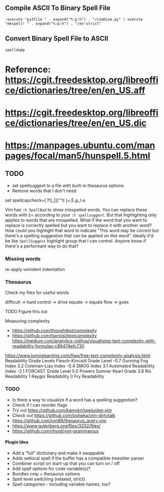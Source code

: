 ## Compile ASCII To Binary Spell File
<!-- Reference: https://stackoverflow.com/a/41583025/3626104 -->
```vim
:execute "py3file " . expand("%:p:h") . "/combine.py" | execute "mkspell! " . expand("%:p:h") . "/en-strict"
```


## Convert Binary Spell File to ASCII
<!-- Reference: https://vi.stackexchange.com/a/5422/16073 -->
```sh
spelldump
```


# Reference: https://cgit.freedesktop.org/libreoffice/dictionaries/tree/en/en_US.aff
# https://cgit.freedesktop.org/libreoffice/dictionaries/tree/en/en_US.dic
# https://manpages.ubuntu.com/manpages/focal/man5/hunspell.5.html


## TODO
- set spellsuggest to a file with built-in thesaurus options
- Remove words that I don't need

set spellcapcheck=[.?!]\_[\])'"\t ]\+,E.g.,I.e.

Vim has `:h SpellBad` to show misspelled words. You can replace these words with z= according to your `:h spellsuggest`. But that highlighting only applies to words that are misspelled. What if the word that you want to replace is correctly spelled but you want to replace it with another word? How could you highlight that word to indicate "This word may be correct but there's a spelling suggestion that can be applied on this word". Ideally it'd be like `SpellSuggest` highlight group that I can control. Anyone know if there's a performant way to do that?


### Missing words
re-apply
unindent
indentation


### Thesaurus
Check my files for useful words

difficult -> hard
control -> drive
equate -> equals
flow -> goes

TODO Figure this out

Measuring complexity
- https://github.com/thoughtbot/complexity
- https://github.com/tsproisl/textcomplexity
https://medium.com/analytics-vidhya/visualising-text-complexity-with-readability-formulas-c86474efc730

https://www.lumoslearning.com/llwp/free-text-complexity-analysis.html
Readability Grade Levels
Flesch-Kincaid Grade Level	-0.7
Gunning Fog Index	3.2
Coleman-Liau Index	-0.4
SMOG Index	3.1
Automated Readability Index	-2.1
FORCAST Grade Level	5.0
Powers Sumner Kearl Grade	3.8
Rix Readability	1
Raygor Readability	0
Fry Readability


### TODO
- Is there a way to visualize if a word has a spelling suggestion?
- Check if I can reorder flags
- Try out https://github.com/kamykn/spelunker.vim
- Check out https://github.com/psliwka/vim-dirtytalk
- https://github.com/ron89/thesaurus_query.vim
- https://www.gutenberg.org/files/3202/files/
- https://github.com/rhysd/vim-grammarous



#### Plugin Idea
- Add a "full" dictionary and make it swappable
- Adds setlocal spell if the buffer has a compatible treesitter parser
- Combiner script on start-up that you can turn on / off
- Add spell options for code variable(s)?
- Bundles cmp + thesaurus options
- Spell level switching (relaxed, strict)
- Spell categories - including variable names, too?
